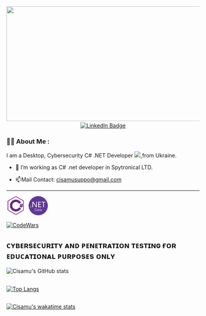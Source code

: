 <div align="center">
  <a href="#">
  <img src="https://giffiles.alphacoders.com/544/54454.gif" width="600" height="300"/>
  </a>
</div>
<div id="badges">
  <div align="center">
  <a href="https://t.me/CodQu">
    <img src="https://img.shields.io/badge/Telegram-blue?style=for-the-badge&logo=telegram&logoColor=white" alt="LinkedIn Badge"/>
  </a>
    </div>
</div>

### :man_technologist: About Me :
I am a Desktop, Cybersecurity C# .NET Developer <a href="#"> <img src="https://media.giphy.com/media/WUlplcMpOCEmTGBtBW/giphy.gif" width="30"> </a> from Ukraine. 

- :bank: I’m working as C# .net developer in Spytronical LTD.

- :mailbox:Mail Contact: cisamusuppo@gmail.com 
---

<div>
  <img src="https://github.com/devicons/devicon/blob/master/icons/csharp/csharp-line.svg" width="50" height="50"/>&nbsp;
  <img src="https://github.com/devicons/devicon/blob/master/icons/dotnetcore/dotnetcore-original.svg" width="50" height="50"/>&nbsp;
  
  [![CodeWars](https://www.codewars.com/users/cisamu123/badges/large)](https://www.codewars.com/users/cisamu123)
</div>


## ᴄʏʙᴇʀsᴇᴄᴜʀɪᴛʏ ᴀɴᴅ ᴘᴇɴᴇᴛʀᴀᴛɪᴏɴ ᴛᴇsᴛɪɴɢ ғᴏʀ ᴇᴅᴜᴄᴀᴛɪᴏɴᴀʟ ᴘᴜʀᴘᴏsᴇs ᴏɴʟʏ
![Cisamu's GitHub stats](https://github-readme-stats.vercel.app/api?username=cisamu123&show_icons=true&theme=great-gatsby)
##
[![Top Langs](https://github-readme-stats.vercel.app/api/top-langs/?username=cisamu123&layout=compact&theme=great-gatsby)](https://github.com/anuraghazra/github-readme-stats)
##
[![Cisamu's wakatime stats](https://github-readme-stats.vercel.app/api/wakatime?username=cisamu123&theme=great-gatsby)](https://wakatime.com/@cisamu123)
